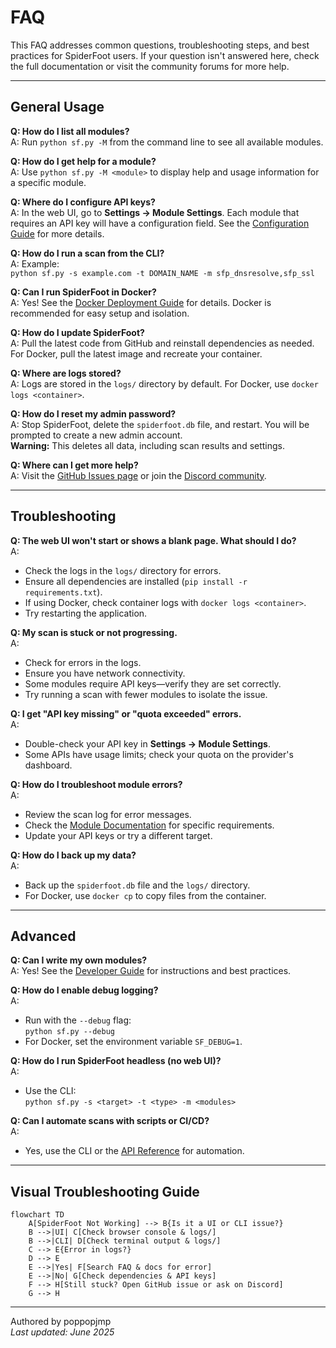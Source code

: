 # FAQ

This FAQ addresses common questions, troubleshooting steps, and best practices for SpiderFoot users. If your question isn't answered here, check the full documentation or visit the community forums for more help.

---

## General Usage

**Q: How do I list all modules?**  
A: Run `python sf.py -M` from the command line to see all available modules.

**Q: How do I get help for a module?**  
A: Use `python sf.py -M <module>` to display help and usage information for a specific module.

**Q: Where do I configure API keys?**  
A: In the web UI, go to **Settings → Module Settings**. Each module that requires an API key will have a configuration field. See the [Configuration Guide](configuration.md) for more details.

**Q: How do I run a scan from the CLI?**  
A: Example:  
`python sf.py -s example.com -t DOMAIN_NAME -m sfp_dnsresolve,sfp_ssl`

**Q: Can I run SpiderFoot in Docker?**  
A: Yes! See the [Docker Deployment Guide](../docs/docker_deployment.md) for details. Docker is recommended for easy setup and isolation.

**Q: How do I update SpiderFoot?**  
A: Pull the latest code from GitHub and reinstall dependencies as needed. For Docker, pull the latest image and recreate your container.

**Q: Where are logs stored?**  
A: Logs are stored in the `logs/` directory by default. For Docker, use `docker logs <container>`.

**Q: How do I reset my admin password?**  
A: Stop SpiderFoot, delete the `spiderfoot.db` file, and restart. You will be prompted to create a new admin account.  
**Warning:** This deletes all data, including scan results and settings.

**Q: Where can I get more help?**  
A: Visit the [GitHub Issues page](https://github.com/poppopjmp/spiderfoot/issues) or join the [Discord community](https://discord.gg/vyvztrG).

---

## Troubleshooting

**Q: The web UI won't start or shows a blank page. What should I do?**  
A:  
- Check the logs in the `logs/` directory for errors.
- Ensure all dependencies are installed (`pip install -r requirements.txt`).
- If using Docker, check container logs with `docker logs <container>`.
- Try restarting the application.

**Q: My scan is stuck or not progressing.**  
A:  
- Check for errors in the logs.
- Ensure you have network connectivity.
- Some modules require API keys—verify they are set correctly.
- Try running a scan with fewer modules to isolate the issue.

**Q: I get "API key missing" or "quota exceeded" errors.**  
A:  
- Double-check your API key in **Settings → Module Settings**.
- Some APIs have usage limits; check your quota on the provider's dashboard.

**Q: How do I troubleshoot module errors?**  
A:  
- Review the scan log for error messages.
- Check the [Module Documentation](modules.md) for specific requirements.
- Update your API keys or try a different target.

**Q: How do I back up my data?**  
A:  
- Back up the `spiderfoot.db` file and the `logs/` directory.
- For Docker, use `docker cp` to copy files from the container.

---

## Advanced

**Q: Can I write my own modules?**  
A: Yes! See the [Developer Guide](developer_guide.md) for instructions and best practices.

**Q: How do I enable debug logging?**  
A:  
- Run with the `--debug` flag:  
  `python sf.py --debug`
- For Docker, set the environment variable `SF_DEBUG=1`.

**Q: How do I run SpiderFoot headless (no web UI)?**  
A:  
- Use the CLI:  
  `python sf.py -s <target> -t <type> -m <modules>`

**Q: Can I automate scans with scripts or CI/CD?**  
A:  
- Yes, use the CLI or the [API Reference](api_reference.md) for automation.

---

## Visual Troubleshooting Guide

```mermaid
flowchart TD
    A[SpiderFoot Not Working] --> B{Is it a UI or CLI issue?}
    B -->|UI| C[Check browser console & logs/]
    B -->|CLI| D[Check terminal output & logs/]
    C --> E{Error in logs?}
    D --> E
    E -->|Yes| F[Search FAQ & docs for error]
    E -->|No| G[Check dependencies & API keys]
    F --> H[Still stuck? Open GitHub issue or ask on Discord]
    G --> H
```

---

Authored by poppopjmp  
_Last updated: June 2025_
